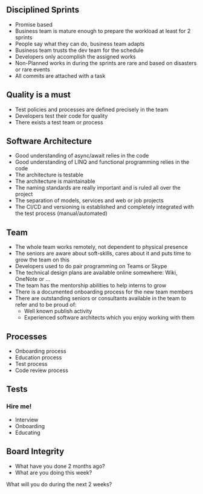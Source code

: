 ## Disciplined Sprints
 - Promise based
 - Business team is mature enough to prepare the workload at least for 2 sprints
 - People say what they can do, business team adapts
 - Business team trusts the dev team for the schedule
 - Developers only accomplish the assigned works
 - Non-Planned works in during the sprints are rare and based on disasters or rare events
 - All commits are attached with a task

## Quality is a must
 - Test policies and processes are defined precisely in the team
 - Developers test their code for quality
 - There exists a test team or process

## Software Architecture
 - Good understanding of async/await relies in the code
 - Good understanding of LINQ and functional programming relies in the code
 - The architecture is testable
 - The architecture is maintainable
 - The naming standards are really important and is ruled all over the project
 - The separation of models, services and web or job projects
 - The CI/CD and versioning is established and completely integrated with the test process (manual/automated)

## Team
 - The whole team works remotely, not dependent to physical presence
 - ‍The seniors are aware about soft-skills, cares about it and puts time to grow the team on this
 - ‍Developers used to do pair programming on Teams or Skype
 - ‍The technical design plans are available online somewhere: Wiki, OneNote or …
 - ‍The team has the mentorship abilities to help interns to grow
 - ‍There is a documented onboarding process for the new team members
 - ‍There are outstanding seniors or consultants available in the team to refer and to be proud of:
   - Well known publish activity
   - Experienced software architects which you enjoy working with them

## Processes
 - Onboarding process
 - Education process
 - Test process
 - Code review process

## Tests
### Hire me!
 - Interview
 - Onboarding
 - Educating

## Board Integrity
 - What have you done 2 months ago?
 - What are you doing this week?

What will you do during the next 2 weeks?
